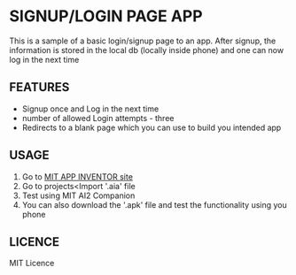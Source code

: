 # SIGNUP/LOGIN PAGE APP
This is a sample of a basic login/signup page to an app. After signup, the information is stored in the local db (locally inside phone) and one can now log in the next time
## FEATURES
- Signup once and Log in the next time
- number of allowed Login attempts - three
- Redirects to a blank page which you can use to build you intended app

## USAGE
1. Go to [MIT APP INVENTOR site](https://ai2.appinventor.mit.edu/)
2. Go to projects<Import '.aia' file
3. Test using MIT AI2 Companion
4. You can also download the '.apk' file and test the functionality using you phone

## LICENCE
MIT Licence
